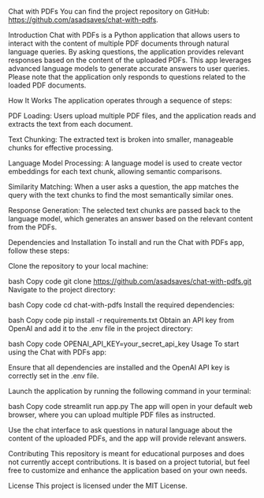 Chat with PDFs
You can find the project repository on GitHub: https://github.com/asadsaves/chat-with-pdfs.

Introduction
Chat with PDFs is a Python application that allows users to interact with the content of multiple PDF documents through natural language queries. By asking questions, the application provides relevant responses based on the content of the uploaded PDFs. This app leverages advanced language models to generate accurate answers to user queries. Please note that the application only responds to questions related to the loaded PDF documents.

How It Works
The application operates through a sequence of steps:

PDF Loading: Users upload multiple PDF files, and the application reads and extracts the text from each document.

Text Chunking: The extracted text is broken into smaller, manageable chunks for effective processing.

Language Model Processing: A language model is used to create vector embeddings for each text chunk, allowing semantic comparisons.

Similarity Matching: When a user asks a question, the app matches the query with the text chunks to find the most semantically similar ones.

Response Generation: The selected text chunks are passed back to the language model, which generates an answer based on the relevant content from the PDFs.

Dependencies and Installation
To install and run the Chat with PDFs app, follow these steps:

Clone the repository to your local machine:

bash
Copy code
git clone https://github.com/asadsaves/chat-with-pdfs.git
Navigate to the project directory:

bash
Copy code
cd chat-with-pdfs
Install the required dependencies:

bash
Copy code
pip install -r requirements.txt
Obtain an API key from OpenAI and add it to the .env file in the project directory:

bash
Copy code
OPENAI_API_KEY=your_secret_api_key
Usage
To start using the Chat with PDFs app:

Ensure that all dependencies are installed and the OpenAI API key is correctly set in the .env file.

Launch the application by running the following command in your terminal:

bash
Copy code
streamlit run app.py
The app will open in your default web browser, where you can upload multiple PDF files as instructed.

Use the chat interface to ask questions in natural language about the content of the uploaded PDFs, and the app will provide relevant answers.

Contributing
This repository is meant for educational purposes and does not currently accept contributions. It is based on a project tutorial, but feel free to customize and enhance the application based on your own needs.

License
This project is licensed under the MIT License.
